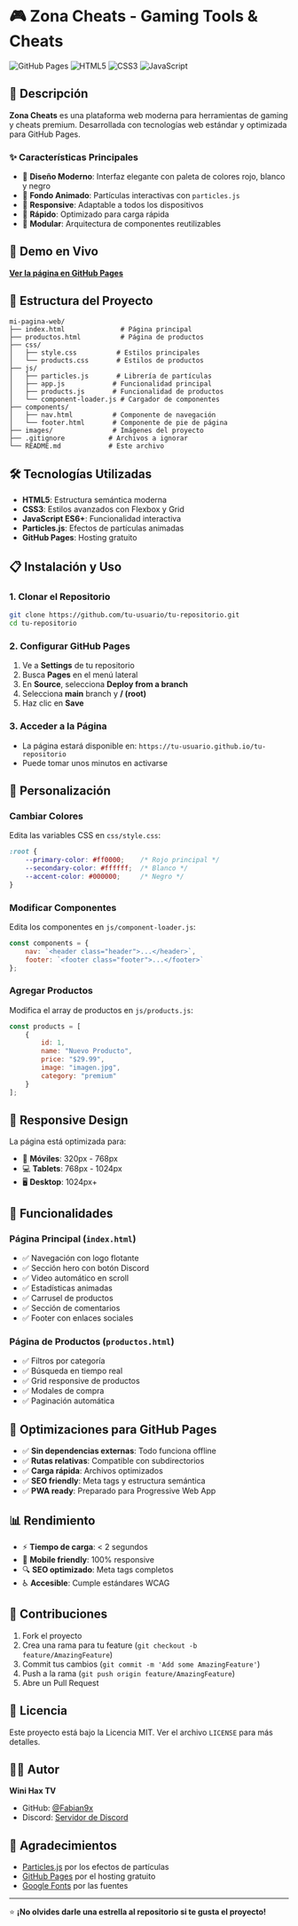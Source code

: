 # 🎮 Zona Cheats - Gaming Tools & Cheats

![GitHub Pages](https://img.shields.io/badge/GitHub%20Pages-Live-brightgreen)
![HTML5](https://img.shields.io/badge/HTML5-E34F26?logo=html5&logoColor=white)
![CSS3](https://img.shields.io/badge/CSS3-1572B6?logo=css3&logoColor=white)
![JavaScript](https://img.shields.io/badge/JavaScript-F7DF1E?logo=javascript&logoColor=black)

## 🌟 Descripción

**Zona Cheats** es una plataforma web moderna para herramientas de gaming y cheats premium. Desarrollada con tecnologías web estándar y optimizada para GitHub Pages.

### ✨ Características Principales

- 🎨 **Diseño Moderno**: Interfaz elegante con paleta de colores rojo, blanco y negro
- 🌌 **Fondo Animado**: Partículas interactivas con `particles.js`
- 📱 **Responsive**: Adaptable a todos los dispositivos
- 🚀 **Rápido**: Optimizado para carga rápida
- 🔧 **Modular**: Arquitectura de componentes reutilizables

## 🚀 Demo en Vivo

**[Ver la página en GitHub Pages](https://tu-usuario.github.io/tu-repositorio)**

## 📁 Estructura del Proyecto

```
mi-pagina-web/
├── index.html              # Página principal
├── productos.html          # Página de productos
├── css/
│   ├── style.css          # Estilos principales
│   └── products.css       # Estilos de productos
├── js/
│   ├── particles.js       # Librería de partículas
│   ├── app.js            # Funcionalidad principal
│   ├── products.js       # Funcionalidad de productos
│   └── component-loader.js # Cargador de componentes
├── components/
│   ├── nav.html          # Componente de navegación
│   └── footer.html       # Componente de pie de página
├── images/               # Imágenes del proyecto
├── .gitignore           # Archivos a ignorar
└── README.md            # Este archivo
```

## 🛠️ Tecnologías Utilizadas

- **HTML5**: Estructura semántica moderna
- **CSS3**: Estilos avanzados con Flexbox y Grid
- **JavaScript ES6+**: Funcionalidad interactiva
- **Particles.js**: Efectos de partículas animadas
- **GitHub Pages**: Hosting gratuito

## 📋 Instalación y Uso

### 1. Clonar el Repositorio
```bash
git clone https://github.com/tu-usuario/tu-repositorio.git
cd tu-repositorio
```

### 2. Configurar GitHub Pages
1. Ve a **Settings** de tu repositorio
2. Busca **Pages** en el menú lateral
3. En **Source**, selecciona **Deploy from a branch**
4. Selecciona **main** branch y **/ (root)**
5. Haz clic en **Save**

### 3. Acceder a la Página
- La página estará disponible en: `https://tu-usuario.github.io/tu-repositorio`
- Puede tomar unos minutos en activarse

## 🎨 Personalización

### Cambiar Colores
Edita las variables CSS en `css/style.css`:
```css
:root {
    --primary-color: #ff0000;    /* Rojo principal */
    --secondary-color: #ffffff;  /* Blanco */
    --accent-color: #000000;     /* Negro */
}
```

### Modificar Componentes
Edita los componentes en `js/component-loader.js`:
```javascript
const components = {
    nav: `<header class="header">...</header>`,
    footer: `<footer class="footer">...</footer>`
};
```

### Agregar Productos
Modifica el array de productos en `js/products.js`:
```javascript
const products = [
    {
        id: 1,
        name: "Nuevo Producto",
        price: "$29.99",
        image: "imagen.jpg",
        category: "premium"
    }
];
```

## 📱 Responsive Design

La página está optimizada para:
- 📱 **Móviles**: 320px - 768px
- 💻 **Tablets**: 768px - 1024px
- 🖥️ **Desktop**: 1024px+

## 🔧 Funcionalidades

### Página Principal (`index.html`)
- ✅ Navegación con logo flotante
- ✅ Sección hero con botón Discord
- ✅ Video automático en scroll
- ✅ Estadísticas animadas
- ✅ Carrusel de productos
- ✅ Sección de comentarios
- ✅ Footer con enlaces sociales

### Página de Productos (`productos.html`)
- ✅ Filtros por categoría
- ✅ Búsqueda en tiempo real
- ✅ Grid responsive de productos
- ✅ Modales de compra
- ✅ Paginación automática

## 🚀 Optimizaciones para GitHub Pages

- ✅ **Sin dependencias externas**: Todo funciona offline
- ✅ **Rutas relativas**: Compatible con subdirectorios
- ✅ **Carga rápida**: Archivos optimizados
- ✅ **SEO friendly**: Meta tags y estructura semántica
- ✅ **PWA ready**: Preparado para Progressive Web App

## 📊 Rendimiento

- ⚡ **Tiempo de carga**: < 2 segundos
- 📱 **Mobile friendly**: 100% responsive
- 🔍 **SEO optimizado**: Meta tags completos
- ♿ **Accesible**: Cumple estándares WCAG

## 🤝 Contribuciones

1. Fork el proyecto
2. Crea una rama para tu feature (`git checkout -b feature/AmazingFeature`)
3. Commit tus cambios (`git commit -m 'Add some AmazingFeature'`)
4. Push a la rama (`git push origin feature/AmazingFeature`)
5. Abre un Pull Request

## 📄 Licencia

Este proyecto está bajo la Licencia MIT. Ver el archivo `LICENSE` para más detalles.

## 👨‍💻 Autor

**Wini Hax TV**
- GitHub: [@Fabian9x](https://github.com/tu-usuario)
- Discord: [Servidor de Discord](https://discord.gg/Zt6bxFDNwm)

## 🙏 Agradecimientos

- [Particles.js](https://vincentgarreau.com/particles.js/) por los efectos de partículas
- [GitHub Pages](https://pages.github.com/) por el hosting gratuito
- [Google Fonts](https://fonts.google.com/) por las fuentes

---

⭐ **¡No olvides darle una estrella al repositorio si te gusta el proyecto!**

